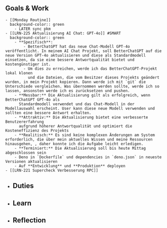## Goals & Work
	- [[Monday Routine]]
	  background-color:: green
		- LATER sync pkm
	- [[LRN-225 Aktualisierung AI Chat: GPT-4o]] #SMART
	  background-color:: green
		- **Spezifisch**:
			- BetterChatGPT hat das neue Chat-Modell GPT-4o veröffentlicht. In meinem AI Chat Projekt, soll BetterChatGPT auf die neue Version GPT-4o aktualisieren und diese als Standardmodell einsetzen, da sie eine bessere Antwortqualität bietet und kostengünstiger ist.
			- Um dies zu erreichen, werde ich das BetterChatGPT-Projekt lokal klonen 
			  und die Dateien, die vom Besitzer dieses Projekts geändert wurden, in mein Projekt kopieren. Dann werde ich mit `git` die Unterschiede vergleichen. Was übernommen werden sollte, werde ich so lassen, ansonsten werde ich es zurücksetzen und pushen.
		- **Messbar:** Die Aktualisierung gilt als erfolgreich, wenn BetterChatGPT GPT-4o als 
		  Standardmodell verwendet und das Chat-Modell in der Modellauswahl erscheint. User kann diese neue Modell verwenden und sollten eine bessere Antwort erhalten.
		- **Attraktiv:** Die Aktualisierung bietet eine verbesserte Benutzererfahrung 
		  aufgrund höherer Antwortqualität und optimiert die Kosteneffizienz des Projekts
		- **Realitisch:** Es sind keine komplexen Änderungen am System erforderlich, die über mein aktuelles Wissen und meine Ressourcen hinausgehen, , daher konnte ich die Aufgabe leicht erledigen.
		- **Terminiert:** Die Aktualisierung soll bis heute Mittag abgeschlossen sein
		- Deno in `Dockerfile` und dependencies in `deno.json` in neueste Versionen aktualisieren
		- Auf **Entwicklung** und **Produktion** deployen
	- [[LRN-221 Supercheck Verbesserung RPC]]
- ## Duties
- ## Learn
- ## Reflection